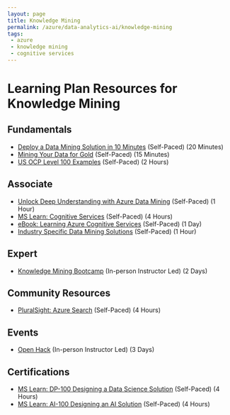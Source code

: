 ```yaml
---
layout: page
title: Knowledge Mining
permalink: /azure/data-analytics-ai/knowledge-mining
tags: 
 - azure
 - knowledge mining
 - cognitive services
---
```


# Learning Plan Resources for Knowledge Mining

## Fundamentals

* [Deploy a Data Mining Solution in 10 Minutes](https://myignite.techcommunity.microsoft.com/sessions/83970?source=sessions) (Self-Paced) (20 Minutes)
* [Mining Your Data for Gold](https://myignite.techcommunity.microsoft.com/sessions/81081?source=sessions) (Self-Paced) (15 Minutes)
* [US OCP Level 100 Examples](https://github.com/ChrisKahrs/OCP-AI-Links/tree/master/3-Cognitive-Search) (Self-Paced) (2 Hours)

## Associate

* [Unlock Deep Understanding with Azure Data Mining](https://myignite.techcommunity.microsoft.com/sessions/84181?source=sessions) (Self-Paced) (1 Hour)
* [MS Learn: Cognitive Services](https://docs.microsoft.com/en-us/learn/browse/?products=azure-cognitive-services) (Self-Paced) (4 Hours)
* [eBook: Learning Azure Cognitive Services](https://azure.microsoft.com/en-us/resources/learning-azure-cognitive-services/) (Self-Paced) (1 Day)
* [Industry Specific Data Mining Solutions](https://myignite.techcommunity.microsoft.com/sessions/84476?source=sessions) (Self-Paced) (1 Hour)

## Expert

* [Knowledge Mining Bootcamp](https://github.com/MicrosoftLearning/LearnAI-KnowledgeMiningBootcamp) (In-person Instructor Led) (2 Days)

## Community Resources

* [PluralSight: Azure Search](https://www.pluralsight.com/courses/microsoft-azure-search-solution-implementing) (Self-Paced) (4 Hours)

## Events

* [Open Hack](https://openhack.microsoft.com/) (In-person Instructor Led) (3 Days)

## Certifications

* [MS Learn: DP-100 Designing a Data Science Solution](https://docs.microsoft.com/en-us/learn/certifications/exams/dp-100) (Self-Paced) (4 Hours)
* [MS Learn: AI-100 Designing an AI Solution](https://docs.microsoft.com/en-us/learn/certifications/exams/ai-100) (Self-Paced) (4 Hours)
